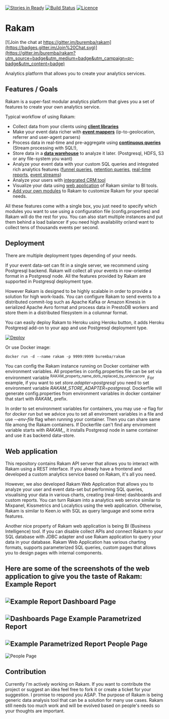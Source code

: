 [![Stories in Ready](https://badge.waffle.io/buremba/rakam.png?label=ready&title=Ready)](https://waffle.io/buremba/rakam)
[![Build Status](https://travis-ci.org/buremba/rakam.svg?branch=master)](https://travis-ci.org/buremba/rakam)
[![Licence](https://img.shields.io/hexpm/l/plug.svg)](http://www.apache.org/licenses/LICENSE-2.0)

Rakam
=======

[![Join the chat at https://gitter.im/buremba/rakam](https://badges.gitter.im/Join%20Chat.svg)](https://gitter.im/buremba/rakam?utm_source=badge&utm_medium=badge&utm_campaign=pr-badge&utm_content=badge)

Analytics platform that allows you to create your analytics services.

Features / Goals
------------
Rakam is a super-fast modular analytics platform that gives you a set of features to create your own analytics service.

Typical workflow of using Rakam:
* Collect data from your clients using **[client libraries](https://getrakam/doc)**
* Make your event data richer with **[event mappers](https://getrakam/doc)** (ip-to-geolocation, referrer and user-agent parsers)
* Process data in real-time and pre-aggregate using **[continuous queries](https://getrakam/doc)** (Stream processing with SQL!),
* Store data in a **[data warehouse](https://getrakam.com)** to analyze it later. (Postgresql, HDFS, S3 or any file-system you want)
* Analyze your event data with your custom SQL queries and integrated rich analytics features ([funnel queries](https://getrakam.com), [retention queries](https://getrakam.com), [real-time reports](https://getrakam.com), [event streams](https://getrakam.com))
* Analyze your users with [integrated CRM tool]()
* Visualize your data using [web application]() of Rakam similar to BI tools.
* [Add your own modules]() to Rakam to customize Rakam for your special needs.

All these features come with a single box, you just need to specify which modules you want to use using a configuration file (config.properties) and Rakam will do the rest for you.
You can also start multiple instances and put them behind a load balancer if you need high availability or/and want to collect tens of thousands events per second.

Deployment
------------
There are multiple deployment types depending of your needs.

If your event data-set can fit in a single server, we recommend using Postgresql backend. Rakam will collect all your events in row-oriented format in a Postgresql node. All the features provided by Rakam are supported in Postgresql deployment type.

However Rakam is designed to be highly scalable in order to provide a solution for high work-loads. You can configure Rakam to send events to a distributed commit-log such as Apache Kafka or Amazon Kinesis in serialized Apache Avro format and process data in PrestoDB workers and store them in a distributed filesystem in a columnar format.

You can easily deploy Rakam to Heroku using Heroku button, it adds Heroku Postgresql add-on to your app and use Postgresql deployment type.

[![Deploy](https://www.herokucdn.com/deploy/button.png)](https://heroku.com/deploy)

Or use Docker image:

    docker run -d --name rakam -p 9999:9999 buremba/rakam
    
You can config the Rakam instance running on Docker container with environment variables. All properties in config.properties file can be set via environment variable <sup>RAKAM_property_name_dots_replaced_by_underscore</sup>. For example, if you want to set *store.adapter=postgresql* you need to set environment variable *RAKAM_STORE_ADAPTER=postgresql*. Dockerfile will generate config.properties from environment variables in docker container that start with *RAKAM_* prefix.

In order to set environment variables for containers, you may use *-e* flag for for *docker run* but we advice you to set all enviroment variables in a file and use  *--env-file* flag when running your container. Then you can share same file among the Rakam containers.
If Dockerfile can't find any enviroment variable starts with *RAKAM_*, it installs Postgresql node in same container and use it as backend data-store.

Web application
------------
This repository contains Rakam API server that allows you to interact with Rakam using a REST interface. If you already have a frontend and developed a custom analytics service based on Rakam, it's all you need.

However, we also developed Rakam Web Application that allows you to analyze your user and event data-set but performing SQL queries, visualising your data in various charts, creating (real-time) dashboards and custom reports. You can turn Rakam into a analytics web service similar to Mixpanel, Kissmetrics and Localytics using the web application. Otherwise, Rakam is similar to Keen.io with SQL as query language and some extra features.

Another nice property of Rakam web application is being BI (Business Intelligence) tool. If you can disable collect APIs and connect Rakam to your SQL database with JDBC adapter and use Rakam application to query your data in your database. Rakam Web Application has various charting formats, supports parameterized SQL queries, custom pages that allows you to design pages with internal components.

Here are some of the screenshots of the web application to give you the taste of Rakam:
Example Report
-----
![Example Report](https://cloud.githubusercontent.com/assets/82745/10379265/1ea20b6e-6e16-11e5-86e5-22561c73228e.png)
Dashboard Page
-----
![Dashboards Page](https://cloud.githubusercontent.com/assets/82745/10379255/1e082f9e-6e16-11e5-81bd-368a4a7c2aa1.png)
Example Parametrized Report
-----
![Example Parametrized Report](https://cloud.githubusercontent.com/assets/82745/10375761/efa2f368-6e02-11e5-8db4-2ecad5024f60.png)
People Page
-----
![People Page](https://cloud.githubusercontent.com/assets/82745/10379256/1e11c694-6e16-11e5-8a49-5eee6e74f112.png)


Contribution
------------
Currently I'm actively working on Rakam. If you want to contribute the project or suggest an idea feel free to fork it or create a ticket for your suggestion. I promise to respond you ASAP.
The purpose of Rakam is being generic data analysis tool that can be a solution for many use cases. Rakam still needs too much work and will be evolved based on people's needs so your thoughts are important.
